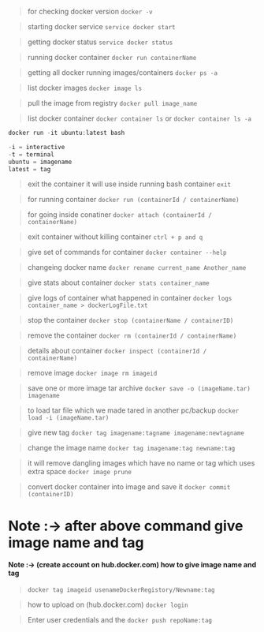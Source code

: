 > for checking docker version                                   `docker -v`

> starting docker service                                       `service docker start`

> getting docker status                                         `service docker status`

> running docker container                                      `docker run containerName`

> getting all docker running images/containers                  `docker ps -a`

> list docker images                                            `docker image ls`

> pull the image from registry                                  `docker pull image_name`

> list docker container                                         `docker container ls` or `docker container ls -a`

```javascript
docker run -it ubuntu:latest bash

-i = interactive 
-t = terminal 
ubuntu = imagename 
latest = tag
```

> exit the container it will use inside running bash container `exit`

> for running container                                         `docker run (containerId / containerName)`

> for going inside conatiner                                    `docker attach (containerId / containerName)`

> exit container  without killing container                     `ctrl + p and q`

> give set of commands for container                            `docker container --help`

> changeing docker name                                         `docker rename current_name Another_name`

> give stats about container                                    `docker stats container_name`

> give logs of container what happened in container             `docker logs container_name > dockerLogFile.txt`

> stop the container                                            `docker stop (containerName / containerID)`

> remove the container                                          `docker rm (containerId / containerName)`

> details about container                                       `docker inspect (containerId / containerName)`

> remove image                                                  `docker image rm imageid`

> save one or more image tar archive                            `docker save -o (imageName.tar) imagename`

> to load tar file which we made tared in another pc/backup     `docker load -i (imageName.tar)`

> give new tag                                                  `docker tag imagename:tagname imagename:newtagname`

> change the image name                                         `docker tag imagename:tag newname:tag`

> it will remove dangling images which have no name or tag which uses extra space `docker image prune`

> convert docker container into image and save it               `docker commit (containerID)`

# Note :-> after above command give image name and tag

#### Note :-> (create account on hub.docker.com) how to give image name and tag
> `docker tag imageid usenameDockerRegistory/Newname:tag`

> how to upload on (hub.docker.com)                             `docker login`

> Enter user credentials and the                                `docker push repoName:tag`